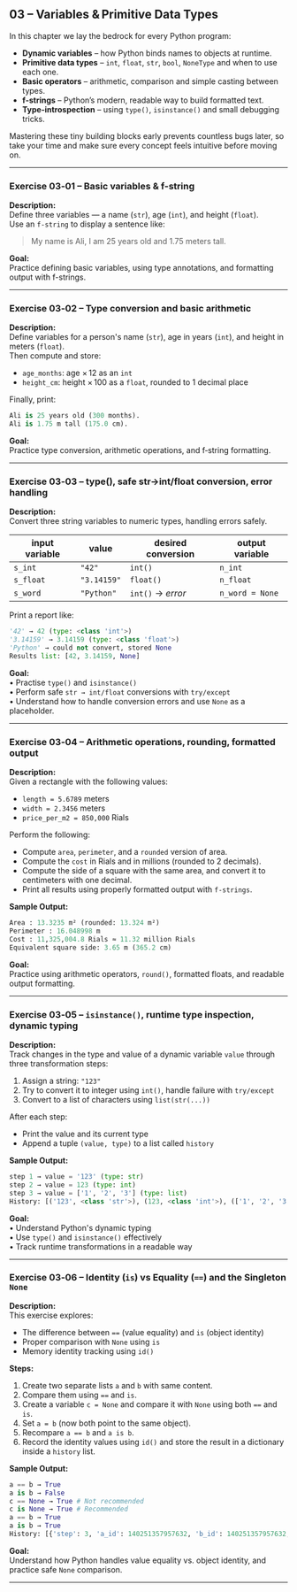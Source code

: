 ## 03 – Variables & Primitive Data Types

In this chapter we lay the bedrock for every Python program:

* **Dynamic variables** – how Python binds names to objects at runtime.
* **Primitive data types** – `int`, `float`, `str`, `bool`, `NoneType` and when to use each one.
* **Basic operators** – arithmetic, comparison and simple casting between types.
* **f‑strings** – Python’s modern, readable way to build formatted text.
* **Type‑introspection** – using `type()`, `isinstance()` and small debugging tricks.

Mastering these tiny building blocks early prevents countless bugs later, so take your time and make sure every concept feels intuitive before moving on.

---
### Exercise 03‑01 – Basic variables & f-string

**Description:**  
Define three variables — a name (`str`), age (`int`), and height (`float`).  
Use an `f-string` to display a sentence like:  
> My name is Ali, I am 25 years old and 1.75 meters tall.

**Goal:**  
Practice defining basic variables, using type annotations, and formatting output with f-strings.

---
### Exercise 03‑02 – Type conversion and basic arithmetic

**Description:**  
Define variables for a person's name (`str`), age in years (`int`), and height in meters (`float`).  
Then compute and store:

- `age_months`: age × 12 as an `int`
- `height_cm`: height × 100 as a `float`, rounded to 1 decimal place

Finally, print:
```python
Ali is 25 years old (300 months).
Ali is 1.75 m tall (175.0 cm).
```

**Goal:**  
Practice type conversion, arithmetic operations, and f‑string formatting.

---
### Exercise 03‑03 – type(), safe str→int/float conversion, error handling

**Description:**  
Convert three string variables to numeric types, handling errors safely.

| input variable | value      | desired conversion | output variable |
|----------------|------------|--------------------|-----------------|
| `s_int`        | `"42"`     | `int()`            | `n_int`         |
| `s_float`      | `"3.14159"`| `float()`          | `n_float`       |
| `s_word`       | `"Python"` | `int()` → *error*  | `n_word = None` |

Print a report like:

```python
'42' → 42 (type: <class 'int'>)
'3.14159' → 3.14159 (type: <class 'float'>)
'Python' → could not convert, stored None
Results list: [42, 3.14159, None]
```

**Goal:**  
• Practise `type()` and `isinstance()`  
• Perform safe `str → int/float` conversions with `try/except`  
• Understand how to handle conversion errors and use `None` as a placeholder.

---
### Exercise 03‑04 – Arithmetic operations, rounding, formatted output

**Description:**  
Given a rectangle with the following values:

- `length = 5.6789` meters
- `width = 2.3456` meters
- `price_per_m2 = 850,000` Rials

Perform the following:

- Compute `area`, `perimeter`, and a `rounded` version of area.
- Compute the `cost` in Rials and in millions (rounded to 2 decimals).
- Compute the side of a square with the same area, and convert it to centimeters with one decimal.
- Print all results using properly formatted output with `f-strings`.

**Sample Output:**
```python
Area : 13.3235 m² (rounded: 13.324 m²)
Perimeter : 16.048998 m
Cost : 11,325,004.8 Rials ≈ 11.32 million Rials
Equivalent square side: 3.65 m (365.2 cm)
```

**Goal:**  
Practice using arithmetic operators, `round()`, formatted floats, and readable output formatting.

---
### Exercise 03‑05 – `isinstance()`, runtime type inspection, dynamic typing

**Description:**  
Track changes in the type and value of a dynamic variable `value` through three transformation steps:

1. Assign a string: `"123"`
2. Try to convert it to integer using `int()`, handle failure with `try/except`
3. Convert to a list of characters using `list(str(...))`

After each step:
- Print the value and its current type
- Append a tuple `(value, type)` to a list called `history`

**Sample Output:**
```python
step 1 → value = '123' (type: str)
step 2 → value = 123 (type: int)
step 3 → value = ['1', '2', '3'] (type: list)
History: [('123', <class 'str'>), (123, <class 'int'>), (['1', '2', '3'], <class 'list'>)]

```

**Goal:**  
• Understand Python's dynamic typing  
• Use `type()` and `isinstance()` effectively  
• Track runtime transformations in a readable way

---
### Exercise 03‑06 – Identity (`is`) vs Equality (`==`) and the Singleton `None`

**Description:**  
This exercise explores:

- The difference between `==` (value equality) and `is` (object identity)
- Proper comparison with `None` using `is`
- Memory identity tracking using `id()`

**Steps:**

1. Create two separate lists `a` and `b` with same content.
2. Compare them using `==` and `is`.
3. Create a variable `c = None` and compare it with `None` using both `==` and `is`.
4. Set `a = b` (now both point to the same object).
5. Recompare `a == b` and `a is b`.
6. Record the identity values using `id()` and store the result in a dictionary inside a `history` list.

**Sample Output:**
```python
a == b → True
a is b → False
c == None → True # Not recommended
c is None → True # Recommended
a == b → True
a is b → True
History: [{'step': 3, 'a_id': 140251357957632, 'b_id': 140251357957632, 'a==b': True, 'a is b': True}]
```

**Goal:**  
Understand how Python handles value equality vs. object identity, and practice safe `None` comparison.

---
